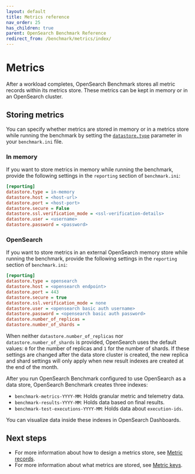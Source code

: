 ```yaml
---
layout: default
title: Metrics reference
nav_order: 25
has_children: true
parent: OpenSearch Benchmark Reference
redirect_from: /benchmark/metrics/index/
---
```


# Metrics

After a workload completes, OpenSearch Benchmark stores all metric records within its metrics store. These metrics can be kept in memory or in an OpenSearch cluster.

## Storing metrics

You can specify whether metrics are stored in memory or in a metrics store while running the benchmark by setting the [`datastore.type`]({{site.url}}{{site.baseurl}}/benchmark/configuring-benchmark/#reporting) parameter in your `benchmark.ini` file.

### In memory

If you want to store metrics in memory while running the benchmark, provide the following settings in the `reporting` section of `benchmark.ini`:

```ini
[reporting]
datastore.type = in-memory
datastore.host = <host-url>
datastore.port = <host-port>
datastore.secure = False
datastore.ssl.verification_mode = <ssl-verification-details>
datastore.user = <username>
datastore.password = <password>
```

### OpenSearch

If you want to store metrics in an external OpenSearch memory store while running the benchmark, provide the following settings in the `reporting` section of `benchmark.ini`:

```ini
[reporting]
datastore.type = opensearch
datastore.host = <opensearch endpoint>
datastore.port = 443
datastore.secure = true
datastore.ssl.verification_mode = none
datastore.user = <opensearch basic auth username>
datastore.password = <opensearch basic auth password>
datastore.number_of_replicas =
datastore.number_of_shards =
```
When neither `datastore.number_of_replicas` nor `datastore.number_of_shards` is provided, OpenSearch uses the default values: `0` for the number of replicas and `1` for the number of shards. If these settings are changed after the data store cluster is created, the new replica and shard settings will only apply when new result indexes are created at the end of the month.

After you run OpenSearch Benchmark configured to use OpenSearch as a data store, OpenSearch Benchmark creates three indexes:

- `benchmark-metrics-YYYY-MM`: Holds granular metric and telemetry data.
- `benchmark-results-YYYY-MM`: Holds data based on final results.
- `benchmark-test-executions-YYYY-MM`: Holds data about `execution-ids`.

You can visualize data inside these indexes in OpenSearch Dashboards.


## Next steps

- For more information about how to design a metrics store, see [Metric records]({{site.url}}{{site.baseurl}}/benchmark/metrics/metric-records/).
- For more information about what metrics are stored, see [Metric keys]({{site.url}}{{site.baseurl}}/benchmark/metrics/metric-keys/).
